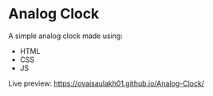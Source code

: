 # Analog Clock

A simple analog clock made using:
- HTML
- CSS
- JS

Live preview: https://ovaisaulakh01.github.io/Analog-Clock/